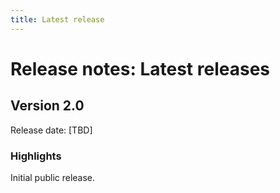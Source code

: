 ```yaml
---
title: Latest release
---
```


# Release notes: Latest releases

<!-- See [older releases](/releasenotes/olderreleases.md) for earlier versions.-->

## Version 2.0

Release date: [TBD]

### Highlights

Initial public release.

<!-- 
<div style="text-indent: 4%;">
    <img src="./img/someimage.png">
    <br>
    <div style="font-size: 80%;">
        <strong>Figure: </strong>Some text.
    </div>
    <br>
</div>
-->

